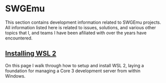 # SWGEmu

This section contains development information related to SWGEmu projects. All information listed here is related to issues, solutions, and various other topics that I, and teams I have been afiliated with over the years have encountered.

## [Installing WSL 2](https://1sudo.github.io/wsl2/)
On this page I walk through how to setup and install WSL 2, laying a foundation for managing a Core 3 development server from within Windows.